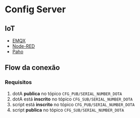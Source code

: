 # Config Server

## IoT

- [EMQX](https://www.emqx.com/en)
- [Node-RED](https://nodered.org/)
- [Paho](https://www.eclipse.org/paho/)

## Flow da conexão

### Requisitos

1. dotA **publica** no tópico `CFG_PUB/SERIAL_NUMBER_DOTA`
2. dotA está **inscrito** no tópico `CFG_SUB/SERIAL_NUMBER_DOTA`
3. script está **inscrito** no tópico `CFG_PUB/SERIAL_NUMBER_DOTA`
4. script **publica** no tópico `CFG_SUB/SERIAL_NUMBER_DOTA`


<!--stackedit_data:
eyJoaXN0b3J5IjpbMTE5MjQ1MzM5NCwtNTcxMTgwNDQzXX0=
-->